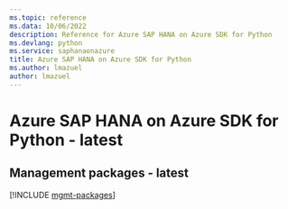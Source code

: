 ```yaml
---
ms.topic: reference
ms.data: 10/06/2022
description: Reference for Azure SAP HANA on Azure SDK for Python
ms.devlang: python
ms.service: saphanaonazure
title: Azure SAP HANA on Azure SDK for Python
ms.author: lmazuel
author: lmazuel
---
```

# Azure SAP HANA on Azure SDK for Python - latest

## Management packages - latest
[!INCLUDE [mgmt-packages](sap-hana-on-azure-mgmt-index.md)]